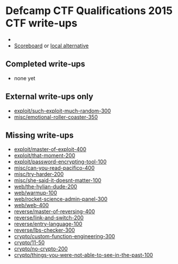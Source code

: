 # Defcamp CTF Qualifications 2015 CTF write-ups

* <TODO>
* [Scoreboard](TODO) or [local alternative](TODOLOCAL)

## Completed write-ups

* none yet

## External write-ups only

* [exploit/such-exploit-much-random-300](exploit/such-exploit-much-random-300)
* [misc/emotional-roller-coaster-350](misc/emotional-roller-coaster-350)

## Missing write-ups

* [exploit/master-of-exploit-400](exploit/master-of-exploit-400)
* [exploit/that-moment-200](exploit/that-moment-200)
* [exploit/password-encrypting-tool-100](exploit/password-encrypting-tool-100)
* [misc/can-you-read-pacifico-400](misc/can-you-read-pacifico-400)
* [misc/try-harder-200](misc/try-harder-200)
* [misc/she-said-it-doesnt-matter-100](misc/she-said-it-doesnt-matter-100)
* [web/the-hylian-dude-200](web/the-hylian-dude-200)
* [web/warmup-100](web/warmup-100)
* [web/rocket-science-admin-panel-300](web/rocket-science-admin-panel-300)
* [web/web-400](web/web-400)
* [reverse/master-of-reversing-400](reverse/master-of-reversing-400)
* [reverse/link-and-switch-200](reverse/link-and-switch-200)
* [reverse/entry-language-100](reverse/entry-language-100)
* [reverse/lbs-checker-300](reverse/lbs-checker-300)
* [crypto/custom-function-engineering-300](crypto/custom-function-engineering-300)
* [crypto/11-50](crypto/11-50)
* [crypto/no-crypto-200](crypto/no-crypto-200)
* [crypto/things-you-were-not-able-to-see-in-the-past-100](crypto/things-you-were-not-able-to-see-in-the-past-100)
